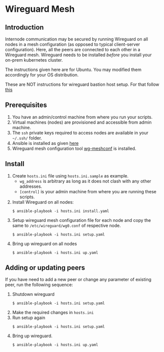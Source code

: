 # Wireguard Mesh

## Introduction
Internode communication may be secured by running Wireguard on all nodes in a mesh configuration (as opposed to typical client-server configuration).  Here, all the peers are connected to each other in a Wireguard mesh.  Wireguard needs to be installed *before* you install your on-prem kubernetes cluster.

The instructions given here are for Ubuntu.  You may modified them accordingly for your OS distribution.

These are NOT instructions for wireguard bastion host setup. For that follow [this](../../../docs/wireguard_bastion.md)

## Prerequisites
1. You have an admin/control machine from where you run your scripts.
1. Virtual machines (nodes) are provisioned and accessible from admin machine.
1. The `ssh` private keys required to access nodes are available in your `~/.ssh/` folder.
1. Ansible is installed as given [here](https://docs.ansible.com/ansible/latest/installation_guide/intro_installation.html#installing-ansible-on-ubuntu)
1. Wireguard mesh configuration tool [wg-meshconf](https://github.com/k4yt3x/wg-meshconf) is installed.

## Install
1. Create `hosts.ini` file using `hosts.ini.sample` as example.
    * `wg_address` is arbitrary as long as it does not clash with any other addresses.
    * `[control]` is your admin machine from where you are running these scripts.
1. Install Wireguard on all nodes:
    ```
    $ ansible-playbook -i hosts.ini install.yaml
    ```
1. Setup wireguard mesh configuration file for each node and copy the same to `/etc/wireguard/wg0.conf` of respective node.
    ```
    $ ansible-playbook -i hosts.ini setup.yaml
    ```
1. Bring up wireguard on all nodes
    ```
    $ ansible-playbook -i hosts.ini up.yaml
    ```
## Adding or updating peers
If you have need to add a new peer or change any parameter of existing peer, run the following sequence:
1. Shutdown wireguard
    ```
    $ ansible-playbook -i hosts.ini setup.yaml
    ```
1. Make the required changes in `hosts.ini`
1. Run setup again
    ```
    $ ansible-playbook -i hosts.ini setup.yaml
    ```
1. Bring up wireguard.
    ```
    $ ansible-playbook -i hosts.ini up.yaml
    ```
